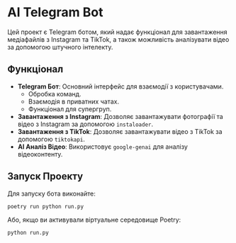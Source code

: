 # AI Telegram Bot

Цей проект є Telegram ботом, який надає функціонал для завантаження медіафайлів з Instagram та TikTok, а також можливість аналізувати відео за допомогою штучного інтелекту.

## Функціонал

- **Telegram Бот**: Основний інтерфейс для взаємодії з користувачами.
  - Обробка команд.
  - Взаємодія в приватних чатах.
  - Функціонал для супергруп.
- **Завантаження з Instagram**: Дозволяє завантажувати фотографії та відео з Instagram за допомогою `instaloader`.
- **Завантаження з TikTok**: Дозволяє завантажувати відео з TikTok за допомогою `tiktokapi`.
- **AI Аналіз Відео**: Використовує `google-genai` для аналізу відеоконтенту.


## Запуск Проекту

Для запуску бота виконайте:

```bash
poetry run python run.py
```

Або, якщо ви активували віртуальне середовище Poetry:

```bash
python run.py
